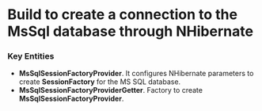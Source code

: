 # Build to create a connection to the MsSql database through NHibernate

### Key Entities

* **MsSqlSessionFactoryProvider**. It configures NHibernate parameters to create **SessionFactory** for the MS SQL database.
* **MsSqlSessionFactoryProviderGetter**. Factory to create **MsSqlSessionFactoryProvider**.

